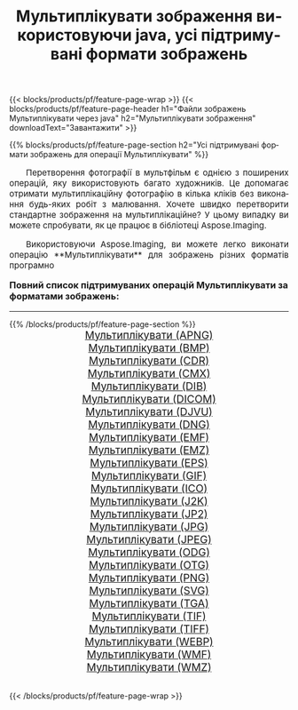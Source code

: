 ﻿---
title: Мультиплiкувати зображення використовуючи java, усі підтримувані формати зображень 
weight: 3920
url: /uk/java/cartoonify/ 
lang: uk
langdirlevel: 2
locales: zh-hans,ja,it,ru,de,es,fr,nl,id,lt,pl,pt,vi,tr,ko,zh-hant,ar,hi,th,sv,cs,uk,he
description: Використовуючи Aspose.Imaging, ви можете легко Мультиплiкувати зображення використовуючи  java
---

{{< blocks/products/pf/feature-page-wrap >}}
{{< blocks/products/pf/feature-page-header h1="Файли зображень Мультиплiкувати через java" h2="Мультиплiкувати зображення" downloadText="Завантажити" >}}


{{% blocks/products/pf/feature-page-section  h2="Усі підтримувані формати зображень для операції Мультиплiкувати" %}}
<p align="justify" style="text-indent:2em;font-size:15px;">
Перетворення фотографії в мультфільм є однією з поширених операцій, яку використовують багато художників. Це допомагає отримати мультиплікаційну фотографію в кілька кліків без виконання будь-яких робіт з малювання. Хочете швидко перетворити стандартне зображення на мультиплікаційне? У цьому випадку ви можете спробувати, як це працює в бібліотеці Aspose.Imaging.
</p>
<p align="justify" style="text-indent:2em;font-size:15px;">
Використовуючи Aspose.Imaging, ви можете легко виконати операцiю **Мультиплiкувати** для  зображень різних форматів програмно
</p>
<h3 style="margin-top:16px;">
Повний список підтримуваних операцій Мультиплiкувати за форматами зображень:
</h3>
<hr/>
{{% /blocks/products/pf/feature-page-section %}}
<div class="container-fluid productfamilypage bg-gray">
    <div class="convertypes bg-gray agp-content section">
        <div class="container">
		<div class="row other-converters" style="gap: 10px;font-size: 19px;text-align:center;">
		    <div class='col-md-3 other-converter remove-lp remove-rp'><a href="/imaging/uk/java/cartoonify/apng/" style="padding:15px;">Мультиплiкувати (APNG)</a></div><div class='col-md-3 other-converter remove-lp remove-rp'><a href="/imaging/uk/java/cartoonify/bmp/" style="padding:15px;">Мультиплiкувати (BMP)</a></div><div class='col-md-3 other-converter remove-lp remove-rp'><a href="/imaging/uk/java/cartoonify/cdr/" style="padding:15px;">Мультиплiкувати (CDR)</a></div><div class='col-md-3 other-converter remove-lp remove-rp'><a href="/imaging/uk/java/cartoonify/cmx/" style="padding:15px;">Мультиплiкувати (CMX)</a></div><div class='col-md-3 other-converter remove-lp remove-rp'><a href="/imaging/uk/java/cartoonify/dib/" style="padding:15px;">Мультиплiкувати (DIB)</a></div><div class='col-md-3 other-converter remove-lp remove-rp'><a href="/imaging/uk/java/cartoonify/dicom/" style="padding:15px;">Мультиплiкувати (DICOM)</a></div><div class='col-md-3 other-converter remove-lp remove-rp'><a href="/imaging/uk/java/cartoonify/djvu/" style="padding:15px;">Мультиплiкувати (DJVU)</a></div><div class='col-md-3 other-converter remove-lp remove-rp'><a href="/imaging/uk/java/cartoonify/dng/" style="padding:15px;">Мультиплiкувати (DNG)</a></div><div class='col-md-3 other-converter remove-lp remove-rp'><a href="/imaging/uk/java/cartoonify/emf/" style="padding:15px;">Мультиплiкувати (EMF)</a></div><div class='col-md-3 other-converter remove-lp remove-rp'><a href="/imaging/uk/java/cartoonify/emz/" style="padding:15px;">Мультиплiкувати (EMZ)</a></div><div class='col-md-3 other-converter remove-lp remove-rp'><a href="/imaging/uk/java/cartoonify/eps/" style="padding:15px;">Мультиплiкувати (EPS)</a></div><div class='col-md-3 other-converter remove-lp remove-rp'><a href="/imaging/uk/java/cartoonify/gif/" style="padding:15px;">Мультиплiкувати (GIF)</a></div><div class='col-md-3 other-converter remove-lp remove-rp'><a href="/imaging/uk/java/cartoonify/ico/" style="padding:15px;">Мультиплiкувати (ICO)</a></div><div class='col-md-3 other-converter remove-lp remove-rp'><a href="/imaging/uk/java/cartoonify/j2k/" style="padding:15px;">Мультиплiкувати (J2K)</a></div><div class='col-md-3 other-converter remove-lp remove-rp'><a href="/imaging/uk/java/cartoonify/jp2/" style="padding:15px;">Мультиплiкувати (JP2)</a></div><div class='col-md-3 other-converter remove-lp remove-rp'><a href="/imaging/uk/java/cartoonify/jpg/" style="padding:15px;">Мультиплiкувати (JPG)</a></div><div class='col-md-3 other-converter remove-lp remove-rp'><a href="/imaging/uk/java/cartoonify/jpeg/" style="padding:15px;">Мультиплiкувати (JPEG)</a></div><div class='col-md-3 other-converter remove-lp remove-rp'><a href="/imaging/uk/java/cartoonify/odg/" style="padding:15px;">Мультиплiкувати (ODG)</a></div><div class='col-md-3 other-converter remove-lp remove-rp'><a href="/imaging/uk/java/cartoonify/otg/" style="padding:15px;">Мультиплiкувати (OTG)</a></div><div class='col-md-3 other-converter remove-lp remove-rp'><a href="/imaging/uk/java/cartoonify/png/" style="padding:15px;">Мультиплiкувати (PNG)</a></div><div class='col-md-3 other-converter remove-lp remove-rp'><a href="/imaging/uk/java/cartoonify/svg/" style="padding:15px;">Мультиплiкувати (SVG)</a></div><div class='col-md-3 other-converter remove-lp remove-rp'><a href="/imaging/uk/java/cartoonify/tga/" style="padding:15px;">Мультиплiкувати (TGA)</a></div><div class='col-md-3 other-converter remove-lp remove-rp'><a href="/imaging/uk/java/cartoonify/tif/" style="padding:15px;">Мультиплiкувати (TIF)</a></div><div class='col-md-3 other-converter remove-lp remove-rp'><a href="/imaging/uk/java/cartoonify/tiff/" style="padding:15px;">Мультиплiкувати (TIFF)</a></div><div class='col-md-3 other-converter remove-lp remove-rp'><a href="/imaging/uk/java/cartoonify/webp/" style="padding:15px;">Мультиплiкувати (WEBP)</a></div><div class='col-md-3 other-converter remove-lp remove-rp'><a href="/imaging/uk/java/cartoonify/wmf/" style="padding:15px;">Мультиплiкувати (WMF)</a></div><div class='col-md-3 other-converter remove-lp remove-rp'><a href="/imaging/uk/java/cartoonify/wmz/" style="padding:15px;">Мультиплiкувати (WMZ)</a></div>
                </div>
        </div>
    </div>
</div>
<br/>

{{< /blocks/products/pf/feature-page-wrap >}}
